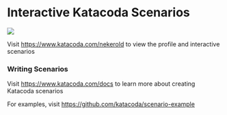# Interactive Katacoda Scenarios

[![](http://shields.katacoda.com/katacoda/nekerold/count.svg)](https://www.katacoda.com/nekerold "Get your profile on Katacoda.com")

Visit https://www.katacoda.com/nekerold to view the profile and interactive scenarios

### Writing Scenarios
Visit https://www.katacoda.com/docs to learn more about creating Katacoda scenarios

For examples, visit https://github.com/katacoda/scenario-example
